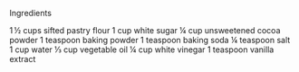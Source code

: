 Ingredients

1 ½ cups sifted pastry flour
1 cup white sugar
¼ cup unsweetened cocoa powder
1 teaspoon baking powder
1 teaspoon baking soda
¼ teaspoon salt
1 cup water
⅓ cup vegetable oil
¼ cup white vinegar
1 teaspoon vanilla extract